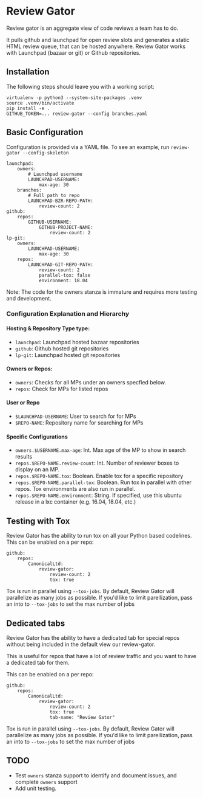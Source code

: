 Review Gator
=============

Review gator is an aggregate view of code reviews a team has to do.

It pulls github and launchpad for open review slots and generates a static HTML
review queue, that can be hosted anywhere. Review Gator works with Launchpad 
(bazaar or git) or Github repositories.

Installation
------------

The following steps should leave you with a working script:

```
virtualenv -p python3 --system-site-packages .venv
source .venv/bin/activate
pip install -e .
GITHUB_TOKEN=... review-gator --config branches.yaml
```

Basic Configuration
-------------------

Configuration is provided via a YAML file. To see an example, run 
`review-gator --config-skeleton`

```
launchpad:
    owners:
        # Launchpad username
        LAUNCHPAD-USERNAME:
            max-age: 30
    branches:
        # Full path to repo
        LAUNCHPAD-BZR-REPO-PATH:
            review-count: 2
github:
    repos:
        GITHUB-USERNAME:
            GITHUB-PROJECT-NAME:
                review-count: 2
lp-git:
    owners:
        LAUNCHPAD-USERNAME:
            max-age: 30
    repos:
        LAUNCHPAD-GIT-REPO-PATH:
            review-count: 2
            parallel-tox: false
            environment: 18.04
```

Note: The code for the owners stanza is immature and requires more testing and
development. 

### Configuration Explanation and Hierarchy

#### Hosting & Repository Type type:
    
* `launchpad`: Launchpad hosted bazaar repositories
* `github`: Github hosted git repositories
* `lp-git`: Launchpad hosted git repositories

#### Owners or Repos:

* `owners`: Checks for all MPs under an owners specfied below.
* `repos`: Check for MPs for listed repos

#### User or Repo

* `$LAUNCHPAD-USERNAME`: User to search for for MPs
* `$REPO-NAME`: Repository name for searching for MPs

#### Specific Configurations
* `owners.$USERNAME.max-age`: Int. Max age of the MP to show in search results
* `repos.$REPO-NAME.review-count`: Int. Number of reviewer boxes to display on an MP.
* `repos.$REPO-NAME.tox`: Boolean. Enable tox for a specific repository
* `repos.$REPO-NAME.parallel-tox`: Boolean. Run tox in parallel with other repos. Tox environments are also run in parallel.
* `repos.$REPO-NAME.environment`: String. If specified, use this ubuntu release in a lxc container (e.g. 16.04, 18.04, etc.)

Testing with Tox
------------

Review Gator has the ability to run tox on all your Python based codelines.
This can be enabled on a per repo:

```
github:
    repos:
        CanonicalLtd:
            review-gator:
                review-count: 2
                tox: true
```

Tox is run in parallel using `--tox-jobs`. By default, Review Gator will parallelize 
as many jobs as possible. If you'd like to limit parellization, pass an into to `--tox-jobs` 
to set the max number of jobs

Dedicated tabs
------------

Review Gator has the ability to have a dedicated tab for special repos without being 
included in the default view our review-gator.

This is useful for repos that have a lot of review traffic and you want to have a 
dedicated tab for them.

This can be enabled on a per repo:

```
github:
    repos:
        CanonicalLtd:
            review-gator:
                review-count: 2
                tox: true
                tab-name: "Review Gator"
```

Tox is run in parallel using `--tox-jobs`. By default, Review Gator will parallelize 
as many jobs as possible. If you'd like to limit parellization, pass an into to `--tox-jobs` 
to set the max number of jobs

TODO
-----

* Test `owners` stanza support to identify and document issues, and 
  complete `owners` support
* Add unit testing.
